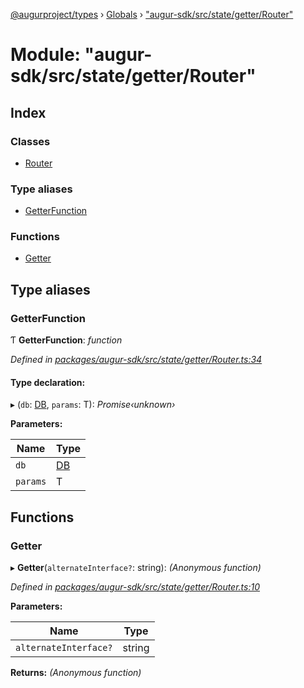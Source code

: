 [@augurproject/types](../README.md) › [Globals](../globals.md) › ["augur-sdk/src/state/getter/Router"](_augur_sdk_src_state_getter_router_.md)

# Module: "augur-sdk/src/state/getter/Router"

## Index

### Classes

* [Router](../classes/_augur_sdk_src_state_getter_router_.router.md)

### Type aliases

* [GetterFunction](_augur_sdk_src_state_getter_router_.md#getterfunction)

### Functions

* [Getter](_augur_sdk_src_state_getter_router_.md#getter)

## Type aliases

###  GetterFunction

Ƭ **GetterFunction**: *function*

*Defined in [packages/augur-sdk/src/state/getter/Router.ts:34](https://github.com/AugurProject/augur/blob/69c4be52bf/packages/augur-sdk/src/state/getter/Router.ts#L34)*

#### Type declaration:

▸ (`db`: [DB](../classes/_augur_sdk_src_state_db_db_.db.md), `params`: T): *Promise‹unknown›*

**Parameters:**

Name | Type |
------ | ------ |
`db` | [DB](../classes/_augur_sdk_src_state_db_db_.db.md) |
`params` | T |

## Functions

###  Getter

▸ **Getter**(`alternateInterface?`: string): *(Anonymous function)*

*Defined in [packages/augur-sdk/src/state/getter/Router.ts:10](https://github.com/AugurProject/augur/blob/69c4be52bf/packages/augur-sdk/src/state/getter/Router.ts#L10)*

**Parameters:**

Name | Type |
------ | ------ |
`alternateInterface?` | string |

**Returns:** *(Anonymous function)*
